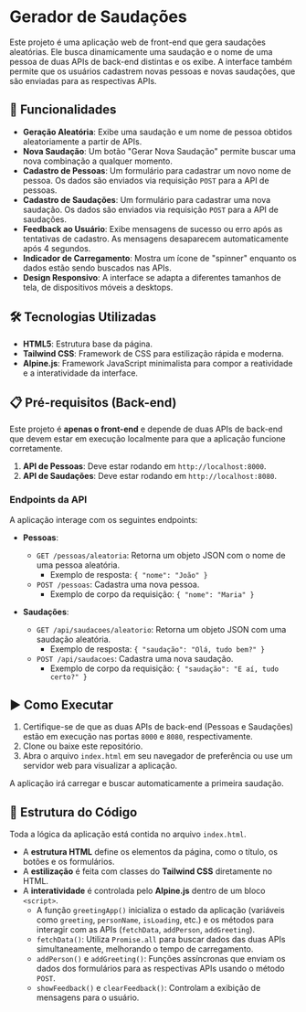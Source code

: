 # Gerador de Saudações

Este projeto é uma aplicação web de front-end que gera saudações aleatórias. Ele busca dinamicamente uma saudação e o nome de uma pessoa de duas APIs de back-end distintas e os exibe. A interface também permite que os usuários cadastrem novas pessoas e novas saudações, que são enviadas para as respectivas APIs.

## 🚀 Funcionalidades

* **Geração Aleatória**: Exibe uma saudação e um nome de pessoa obtidos aleatoriamente a partir de APIs.
* **Nova Saudação**: Um botão "Gerar Nova Saudação" permite buscar uma nova combinação a qualquer momento.
* **Cadastro de Pessoas**: Um formulário para cadastrar um novo nome de pessoa. Os dados são enviados via requisição `POST` para a API de pessoas.
* **Cadastro de Saudações**: Um formulário para cadastrar uma nova saudação. Os dados são enviados via requisição `POST` para a API de saudações.
* **Feedback ao Usuário**: Exibe mensagens de sucesso ou erro após as tentativas de cadastro. As mensagens desaparecem automaticamente após 4 segundos.
* **Indicador de Carregamento**: Mostra um ícone de "spinner" enquanto os dados estão sendo buscados nas APIs.
* **Design Responsivo**: A interface se adapta a diferentes tamanhos de tela, de dispositivos móveis a desktops.

## 🛠️ Tecnologias Utilizadas

* **HTML5**: Estrutura base da página.
* **Tailwind CSS**: Framework de CSS para estilização rápida e moderna.
* **Alpine.js**: Framework JavaScript minimalista para compor a reatividade e a interatividade da interface.

## 📋 Pré-requisitos (Back-end)

Este projeto é **apenas o front-end** e depende de duas APIs de back-end que devem estar em execução localmente para que a aplicação funcione corretamente.

1.  **API de Pessoas**: Deve estar rodando em `http://localhost:8000`.
2.  **API de Saudações**: Deve estar rodando em `http://localhost:8080`.

### Endpoints da API

A aplicação interage com os seguintes endpoints:

* **Pessoas**:
    * `GET /pessoas/aleatoria`: Retorna um objeto JSON com o nome de uma pessoa aleatória.
        * Exemplo de resposta: `{ "nome": "João" }`
    * `POST /pessoas`: Cadastra uma nova pessoa.
        * Exemplo de corpo da requisição: `{ "nome": "Maria" }`

* **Saudações**:
    * `GET /api/saudacoes/aleatorio`: Retorna um objeto JSON com uma saudação aleatória.
        * Exemplo de resposta: `{ "saudação": "Olá, tudo bem?" }`
    * `POST /api/saudacoes`: Cadastra uma nova saudação.
        * Exemplo de corpo da requisição: `{ "saudação": "E aí, tudo certo?" }`

## ▶️ Como Executar

1.  Certifique-se de que as duas APIs de back-end (Pessoas e Saudações) estão em execução nas portas `8000` e `8080`, respectivamente.
2.  Clone ou baixe este repositório.
3.  Abra o arquivo `index.html` em seu navegador de preferência ou use um servidor web para visualizar a aplicação.

A aplicação irá carregar e buscar automaticamente a primeira saudação.

## 📂 Estrutura do Código

Toda a lógica da aplicação está contida no arquivo `index.html`.

* A **estrutura HTML** define os elementos da página, como o título, os botões e os formulários.
* A **estilização** é feita com classes do **Tailwind CSS** diretamente no HTML.
* A **interatividade** é controlada pelo **Alpine.js** dentro de um bloco `<script>`.
    * A função `greetingApp()` inicializa o estado da aplicação (variáveis como `greeting`, `personName`, `isLoading`, etc.) e os métodos para interagir com as APIs (`fetchData`, `addPerson`, `addGreeting`).
    * `fetchData()`: Utiliza `Promise.all` para buscar dados das duas APIs simultaneamente, melhorando o tempo de carregamento.
    * `addPerson()` e `addGreeting()`: Funções assíncronas que enviam os dados dos formulários para as respectivas APIs usando o método `POST`.
    * `showFeedback()` e `clearFeedback()`: Controlam a exibição de mensagens para o usuário.
